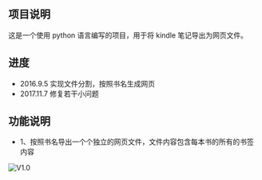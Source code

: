 ## 项目说明

这是一个使用 python 语言编写的项目，用于将 kindle 笔记导出为网页文件。

## 进度

- 2016.9.5    实现文件分割，按照书名生成网页
- 2017.11.7   修复若干小问题

## 功能说明

- 1、按照书名导出一个个独立的网页文件，文件内容包含每本书的所有的书签内容

![V1.0](https://github.com/cyang812/kindleNote/raw/master/V1.0.jpg)